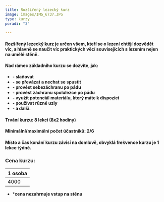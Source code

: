 ```yaml
---
title: Rozšířený lezecký kurz
image: images/IMG_6737.JPG
type: kurzy
poradi: "3"

---
```

#### **Rozšířený lezecký kurz je určen všem, kteří se o lezení chtějí dozvědět víc, a hlavně se naučit víc praktických věcí souvisejících s lezením nejen na umělé stěně.**

#### 

#### **Nad rámec základního kurzu se dozvíte, jak:**

* **- slaňovat**
* **- se převázat a nechat se spustit**
* **- provést sebezáchranu po pádu**
* **- provést záchranu spolulezce po pádu**
* **- využít potenciál materiálu, který máte k dispozici**
* **- používat různé uzly**
* **- a další.**

#### **Trvání kurzu: 8 lekcí (8x2 hodiny)**

#### **Minimální/maximální počet účastníků: 2/6**

#### **Místo a čas konání kurzu závisí na domluvě, obvyklá frekvence kurzu je 1 lekce týdně.**

### **Cena kurzu:**

| 1 osoba |
| --- |
| 4000 |

* ***cena nezahrnuje vstup na stěnu**
